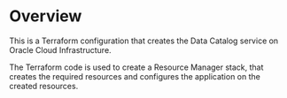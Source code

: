 # Overview
This is a Terraform configuration that creates the Data Catalog service on Oracle Cloud Infrastructure.

The Terraform code is used to create a Resource Manager stack, that creates the required resources and configures the application on the created resources.